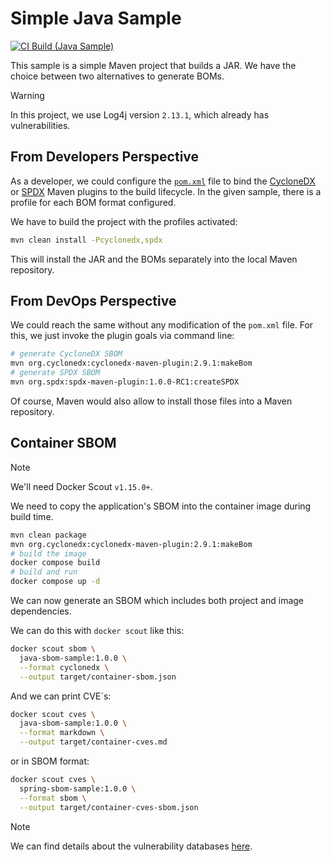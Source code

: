 # Simple Java Sample

[![CI Build (Java Sample)](https://github.com/ueberfuhr-samples/sbom/actions/workflows/ci-java.yml/badge.svg)](https://github.com/ueberfuhr-samples/sbom/actions/workflows/ci-java.yml)

This sample is a simple Maven project that builds a JAR.
We have the choice between two alternatives to generate BOMs.

> [!WARNING]
> In this project, we use Log4j version `2.13.1`, which already has vulnerabilities.

## From Developers Perspective

As a developer, we could configure the [`pom.xml`](pom.xml) file to bind the [CycloneDX](https://github.com/CycloneDX/cyclonedx-maven-plugin) or [SPDX](https://github.com/spdx/spdx-maven-plugin) Maven plugins to the build lifecycle. In the given sample, there is a profile for each BOM format configured.

We have to build the project with the profiles activated:

```bash
mvn clean install -Pcyclonedx,spdx
```

This will install the JAR and the BOMs separately into the local Maven repository.

## From DevOps Perspective

We could reach the same without any modification of the `pom.xml` file. For this, we just invoke the plugin goals via command line:

```bash
# generate CycloneDX SBOM
mvn org.cyclonedx:cyclonedx-maven-plugin:2.9.1:makeBom
# generate SPDX SBOM
mvn org.spdx:spdx-maven-plugin:1.0.0-RC1:createSPDX
```

Of course, Maven would also allow to install those files into a Maven repository.

## Container SBOM

> [!NOTE]  
> We'll need Docker Scout `v1.15.0+`.

We need to copy the application's SBOM into the container image during build time.

```bash
mvn clean package
mvn org.cyclonedx:cyclonedx-maven-plugin:2.9.1:makeBom
# build the image
docker compose build
# build and run
docker compose up -d
```

We can now generate an SBOM which includes both project and image dependencies.

We can do this with `docker scout` like this:
```bash
docker scout sbom \
  java-sbom-sample:1.0.0 \
  --format cyclonedx \
  --output target/container-sbom.json
```

And we can print CVE´s:
```bash
docker scout cves \
  java-sbom-sample:1.0.0 \
  --format markdown \
  --output target/container-cves.md
```

or in SBOM format:

```bash
docker scout cves \
  spring-sbom-sample:1.0.0 \
  --format sbom \
  --output target/container-cves-sbom.json
```

> [!NOTE]  
> We can find details about the vulnerability databases [here](https://docs.docker.com/scout/deep-dive/advisory-db-sources/).
